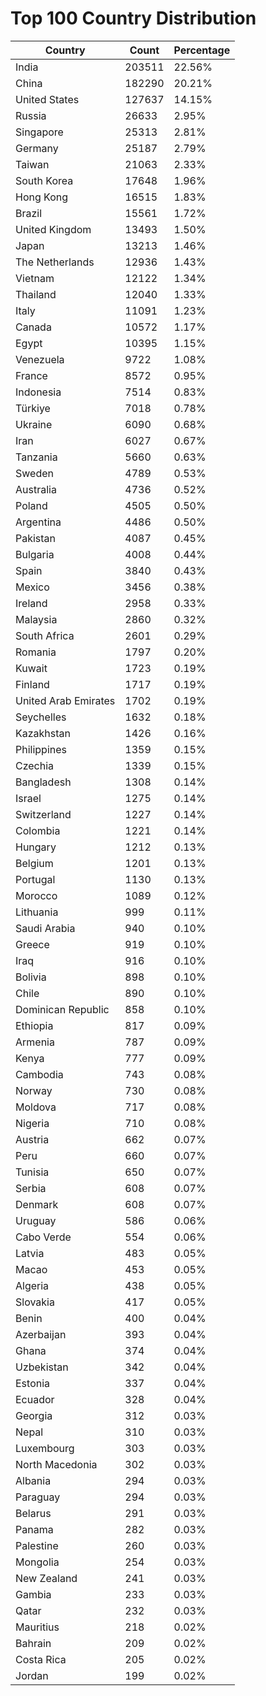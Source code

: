 # Top 100 Country Distribution
| Country | Count | Percentage |
|----|----|----|
| India | 203511 | 22.56% |
| China | 182290 | 20.21% |
| United States | 127637 | 14.15% |
| Russia | 26633 | 2.95% |
| Singapore | 25313 | 2.81% |
| Germany | 25187 | 2.79% |
| Taiwan | 21063 | 2.33% |
| South Korea | 17648 | 1.96% |
| Hong Kong | 16515 | 1.83% |
| Brazil | 15561 | 1.72% |
| United Kingdom | 13493 | 1.50% |
| Japan | 13213 | 1.46% |
| The Netherlands | 12936 | 1.43% |
| Vietnam | 12122 | 1.34% |
| Thailand | 12040 | 1.33% |
| Italy | 11091 | 1.23% |
| Canada | 10572 | 1.17% |
| Egypt | 10395 | 1.15% |
| Venezuela | 9722 | 1.08% |
| France | 8572 | 0.95% |
| Indonesia | 7514 | 0.83% |
| Türkiye | 7018 | 0.78% |
| Ukraine | 6090 | 0.68% |
| Iran | 6027 | 0.67% |
| Tanzania | 5660 | 0.63% |
| Sweden | 4789 | 0.53% |
| Australia | 4736 | 0.52% |
| Poland | 4505 | 0.50% |
| Argentina | 4486 | 0.50% |
| Pakistan | 4087 | 0.45% |
| Bulgaria | 4008 | 0.44% |
| Spain | 3840 | 0.43% |
| Mexico | 3456 | 0.38% |
| Ireland | 2958 | 0.33% |
| Malaysia | 2860 | 0.32% |
| South Africa | 2601 | 0.29% |
| Romania | 1797 | 0.20% |
| Kuwait | 1723 | 0.19% |
| Finland | 1717 | 0.19% |
| United Arab Emirates | 1702 | 0.19% |
| Seychelles | 1632 | 0.18% |
| Kazakhstan | 1426 | 0.16% |
| Philippines | 1359 | 0.15% |
| Czechia | 1339 | 0.15% |
| Bangladesh | 1308 | 0.14% |
| Israel | 1275 | 0.14% |
| Switzerland | 1227 | 0.14% |
| Colombia | 1221 | 0.14% |
| Hungary | 1212 | 0.13% |
| Belgium | 1201 | 0.13% |
| Portugal | 1130 | 0.13% |
| Morocco | 1089 | 0.12% |
| Lithuania | 999 | 0.11% |
| Saudi Arabia | 940 | 0.10% |
| Greece | 919 | 0.10% |
| Iraq | 916 | 0.10% |
| Bolivia | 898 | 0.10% |
| Chile | 890 | 0.10% |
| Dominican Republic | 858 | 0.10% |
| Ethiopia | 817 | 0.09% |
| Armenia | 787 | 0.09% |
| Kenya | 777 | 0.09% |
| Cambodia | 743 | 0.08% |
| Norway | 730 | 0.08% |
| Moldova | 717 | 0.08% |
| Nigeria | 710 | 0.08% |
| Austria | 662 | 0.07% |
| Peru | 660 | 0.07% |
| Tunisia | 650 | 0.07% |
| Serbia | 608 | 0.07% |
| Denmark | 608 | 0.07% |
| Uruguay | 586 | 0.06% |
| Cabo Verde | 554 | 0.06% |
| Latvia | 483 | 0.05% |
| Macao | 453 | 0.05% |
| Algeria | 438 | 0.05% |
| Slovakia | 417 | 0.05% |
| Benin | 400 | 0.04% |
| Azerbaijan | 393 | 0.04% |
| Ghana | 374 | 0.04% |
| Uzbekistan | 342 | 0.04% |
| Estonia | 337 | 0.04% |
| Ecuador | 328 | 0.04% |
| Georgia | 312 | 0.03% |
| Nepal | 310 | 0.03% |
| Luxembourg | 303 | 0.03% |
| North Macedonia | 302 | 0.03% |
| Albania | 294 | 0.03% |
| Paraguay | 294 | 0.03% |
| Belarus | 291 | 0.03% |
| Panama | 282 | 0.03% |
| Palestine | 260 | 0.03% |
| Mongolia | 254 | 0.03% |
| New Zealand | 241 | 0.03% |
| Gambia | 233 | 0.03% |
| Qatar | 232 | 0.03% |
| Mauritius | 218 | 0.02% |
| Bahrain | 209 | 0.02% |
| Costa Rica | 205 | 0.02% |
| Jordan | 199 | 0.02% |
